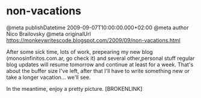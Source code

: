 # non-vacations

@meta publishDatetime 2009-09-07T10:00:00.000+02:00
@meta author Nico Brailovsky
@meta originalUrl https://monkeywritescode.blogspot.com/2009/09/non-vacations.html

After some sick time, lots of work, prepearing my new blog (monosinfinitos.com.ar, go check it) and several other,personal stuff regular blog updates will resume tomorrow and continue at least for a week. That's about the buffer size I've left, after that I'll have to write something new or take a longer vacation... we'll see.

In the meantime, enjoy a pretty picture. [BROKENLINK]

